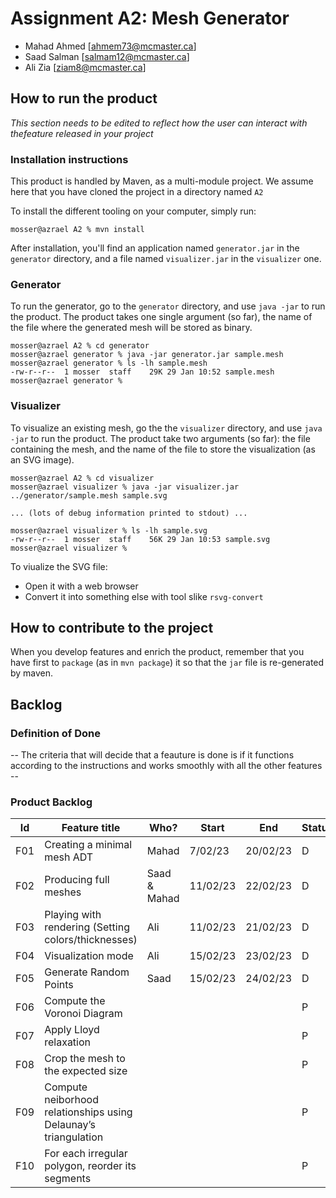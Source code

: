 # Assignment A2: Mesh Generator

-   Mahad Ahmed [ahmem73@mcmaster.ca]
-   Saad Salman [salmam12@mcmaster.ca]
-   Ali Zia [ziam8@mcmaster.ca]

## How to run the product

_This section needs to be edited to reflect how the user can interact with thefeature released in your project_

### Installation instructions

This product is handled by Maven, as a multi-module project. We assume here that you have cloned the project in a directory named `A2`

To install the different tooling on your computer, simply run:

```
mosser@azrael A2 % mvn install
```

After installation, you'll find an application named `generator.jar` in the `generator` directory, and a file named `visualizer.jar` in the `visualizer` one.

### Generator

To run the generator, go to the `generator` directory, and use `java -jar` to run the product. The product takes one single argument (so far), the name of the file where the generated mesh will be stored as binary.

```
mosser@azrael A2 % cd generator
mosser@azrael generator % java -jar generator.jar sample.mesh
mosser@azrael generator % ls -lh sample.mesh
-rw-r--r--  1 mosser  staff    29K 29 Jan 10:52 sample.mesh
mosser@azrael generator %
```

### Visualizer

To visualize an existing mesh, go the the `visualizer` directory, and use `java -jar` to run the product. The product take two arguments (so far): the file containing the mesh, and the name of the file to store the visualization (as an SVG image).

```
mosser@azrael A2 % cd visualizer
mosser@azrael visualizer % java -jar visualizer.jar ../generator/sample.mesh sample.svg

... (lots of debug information printed to stdout) ...

mosser@azrael visualizer % ls -lh sample.svg
-rw-r--r--  1 mosser  staff    56K 29 Jan 10:53 sample.svg
mosser@azrael visualizer %
```

To viualize the SVG file:

-   Open it with a web browser
-   Convert it into something else with tool slike `rsvg-convert`

## How to contribute to the project

When you develop features and enrich the product, remember that you have first to `package` (as in `mvn package`) it so that the `jar` file is re-generated by maven.

## Backlog

### Definition of Done

-- The criteria that will decide that a feauture is done is if it functions according to the instructions and works smoothly with all the other features --

### Product Backlog

| Id  | Feature title                                       | Who?         | Start    | End      | Status |
| :-: | --------------------------------------------------- | ------------ | -------- | -------- | ------ |
| F01 | Creating a minimal mesh ADT                         | Mahad        | 7/02/23  | 20/02/23 | D      |
| F02 | Producing full meshes                               | Saad & Mahad | 11/02/23 | 22/02/23 | D      |
| F03 | Playing with rendering (Setting colors/thicknesses) | Ali          | 11/02/23 | 21/02/23 | D      |
| F04 | Visualization mode                                  | Ali          | 15/02/23 | 23/02/23 | D      |
| F05 | Generate Random Points                              | Saad         | 15/02/23 | 24/02/23 | D      |
| F06 | Compute the Voronoi Diagram                         |              |          |          | P      |
| F07 | Apply Lloyd relaxation                              |              |          |          | P      |
| F08 | Crop the mesh to the expected size                  |              |          |          | P      |
| F09 | Compute neiborhood relationships using Delaunay’s triangulation                  |              |          |          | P      |
| F10 | For each irregular polygon, reorder its segments                   |              |          |          | P      |